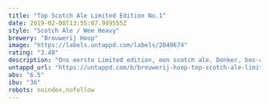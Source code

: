 ```yaml
---
title: "Top Scotch Ale Limited Edition No.1"
date: 2019-02-08T13:55:07.949555Z
style: "Scotch Ale / Wee Heavy"
brewery: "Brouwerij Hoop"
image: "https://labels.untappd.com/labels/2040674"
rating: "3.48"
description: "Ons eerste Limited edition, een scotch ale. Donker, bos-achtig met een kruidig zoetje."
untappd_url: "https://untappd.com/b/brouwerij-hoop-top-scotch-ale-limited-edition-no-1/2040674"
abv: "6.5"
ibu: "36"
robots: noindex,nofollow
---
```

